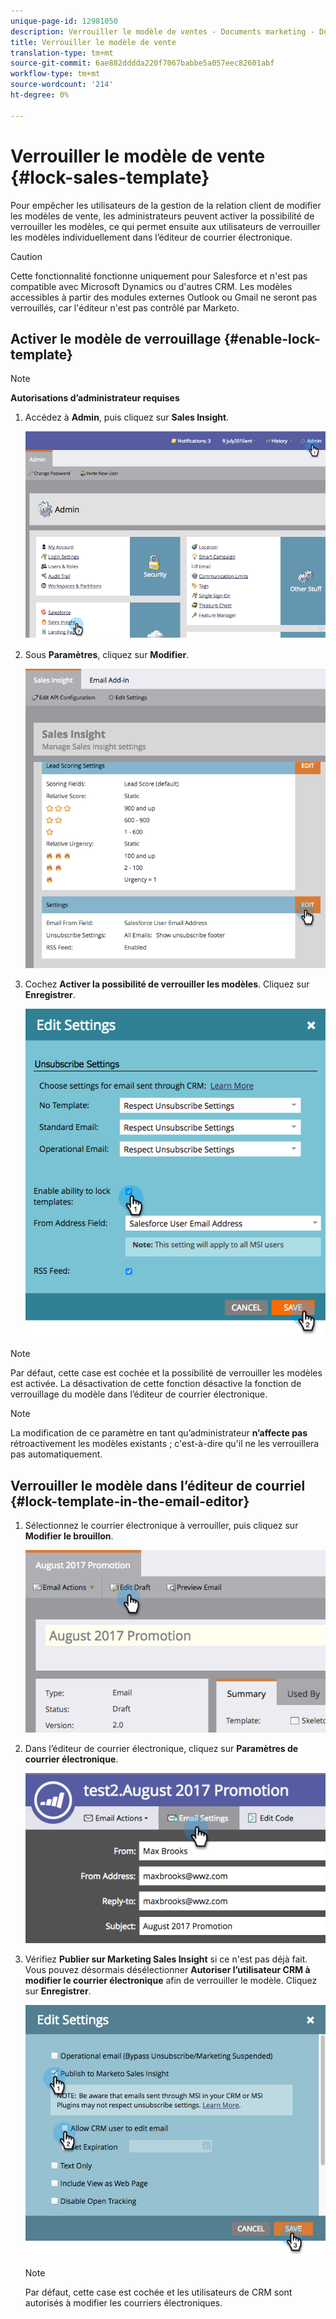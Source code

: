 ```yaml
---
unique-page-id: 12981050
description: Verrouiller le modèle de ventes - Documents marketing - Documentation du produit
title: Verrouiller le modèle de vente
translation-type: tm+mt
source-git-commit: 6ae882dddda220f7067babbe5a057eec82601abf
workflow-type: tm+mt
source-wordcount: '214'
ht-degree: 0%

---
```



# Verrouiller le modèle de vente {#lock-sales-template}

Pour empêcher les utilisateurs de la gestion de la relation client de modifier les modèles de vente, les administrateurs peuvent activer la possibilité de verrouiller les modèles, ce qui permet ensuite aux utilisateurs de verrouiller les modèles individuellement dans l’éditeur de courrier électronique.

>[!CAUTION]
>
>Cette fonctionnalité fonctionne uniquement pour Salesforce et n&#39;est pas compatible avec Microsoft Dynamics ou d&#39;autres CRM. Les modèles accessibles à partir des modules externes Outlook ou Gmail ne seront pas verrouillés, car l&#39;éditeur n&#39;est pas contrôlé par Marketo.

## Activer le modèle de verrouillage {#enable-lock-template}

>[!NOTE]
>
>**Autorisations d’administrateur requises**

1. Accédez à **Admin**, puis cliquez sur **Sales Insight**.

   ![](assets/1.png)

1. Sous **Paramètres**, cliquez sur **Modifier**.

   ![](assets/2.png)

1. Cochez **Activer la possibilité de verrouiller les modèles**. Cliquez sur **Enregistrer**.

   ![](assets/image2017-10-9-8-3a19-3a45.png)

>[!NOTE]
>
>Par défaut, cette case est cochée et la possibilité de verrouiller les modèles est activée. La désactivation de cette fonction désactive la fonction de verrouillage du modèle dans l’éditeur de courrier électronique.

>[!NOTE]
>
>La modification de ce paramètre en tant qu’administrateur **n’affecte pas** rétroactivement les modèles existants ; c&#39;est-à-dire qu&#39;il ne les verrouillera pas automatiquement.

## Verrouiller le modèle dans l’éditeur de courriel {#lock-template-in-the-email-editor}

1. Sélectionnez le courrier électronique à verrouiller, puis cliquez sur **Modifier le brouillon**.

   ![](assets/5.png)

1. Dans l’éditeur de courrier électronique, cliquez sur **Paramètres de courrier électronique**.

   ![](assets/6.png)

1. Vérifiez **Publier sur Marketing Sales Insight** si ce n&#39;est pas déjà fait. Vous pouvez désormais désélectionner **Autoriser l’utilisateur CRM à modifier le courrier électronique** afin de verrouiller le modèle. Cliquez sur **Enregistrer**.

   ![](assets/7.png)

   >[!NOTE]
   >
   >Par défaut, cette case est cochée et les utilisateurs de CRM sont autorisés à modifier les courriers électroniques.

